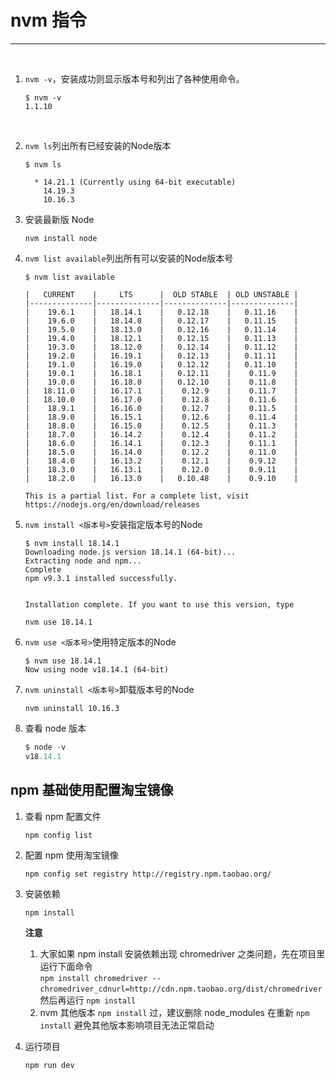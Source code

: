 # nvm  指令

---

‍

1. ​`nvm -v`​​，安装成功则显示版本号和列出了各种使用命令。

    ```
    $ nvm -v
    1.1.10
    ```

    ‍
2. ​`nvm ls`​​列出所有已经安装的Node版本

    ```
    $ nvm ls

      * 14.21.1 (Currently using 64-bit executable)
        14.19.3
        10.16.3
    ```
3. 安装最新版 Node

    ```
    nvm install node
    ```
4. ​`nvm list available`​​列出所有可以安装的Node版本号

    ```
    $ nvm list available

    |   CURRENT    |     LTS      |  OLD STABLE  | OLD UNSTABLE |
    |--------------|--------------|--------------|--------------|
    |    19.6.1    |   18.14.1    |   0.12.18    |   0.11.16    |
    |    19.6.0    |   18.14.0    |   0.12.17    |   0.11.15    |
    |    19.5.0    |   18.13.0    |   0.12.16    |   0.11.14    |
    |    19.4.0    |   18.12.1    |   0.12.15    |   0.11.13    |
    |    19.3.0    |   18.12.0    |   0.12.14    |   0.11.12    |
    |    19.2.0    |   16.19.1    |   0.12.13    |   0.11.11    |
    |    19.1.0    |   16.19.0    |   0.12.12    |   0.11.10    |
    |    19.0.1    |   16.18.1    |   0.12.11    |    0.11.9    |
    |    19.0.0    |   16.18.0    |   0.12.10    |    0.11.8    |
    |   18.11.0    |   16.17.1    |    0.12.9    |    0.11.7    |
    |   18.10.0    |   16.17.0    |    0.12.8    |    0.11.6    |
    |    18.9.1    |   16.16.0    |    0.12.7    |    0.11.5    |
    |    18.9.0    |   16.15.1    |    0.12.6    |    0.11.4    |
    |    18.8.0    |   16.15.0    |    0.12.5    |    0.11.3    |
    |    18.7.0    |   16.14.2    |    0.12.4    |    0.11.2    |
    |    18.6.0    |   16.14.1    |    0.12.3    |    0.11.1    |
    |    18.5.0    |   16.14.0    |    0.12.2    |    0.11.0    |
    |    18.4.0    |   16.13.2    |    0.12.1    |    0.9.12    |
    |    18.3.0    |   16.13.1    |    0.12.0    |    0.9.11    |
    |    18.2.0    |   16.13.0    |   0.10.48    |    0.9.10    |

    This is a partial list. For a complete list, visit https://nodejs.org/en/download/releases
    ```
5. ​`nvm install <版本号>`​​安装指定版本号的Node

    ```
    $ nvm install 18.14.1
    Downloading node.js version 18.14.1 (64-bit)... 
    Extracting node and npm...
    Complete
    npm v9.3.1 installed successfully.


    Installation complete. If you want to use this version, type

    nvm use 18.14.1
    ```
6. ​`nvm use <版本号>`​​使用特定版本的Node

    ```
    $ nvm use 18.14.1
    Now using node v18.14.1 (64-bit)
    ```
7. ​`nvm uninstall <版本号>`​​卸载版本号的Node

    ```
    nvm uninstall 10.16.3
    ```

8. 查看 node 版本

    ```gradle
    $ node -v
    v18.14.1
    ```

## npm 基础使用配置淘宝镜像

1. 查看 npm 配置文件

    ```
    npm config list
    ```
2. 配置 npm 使用淘宝镜像

    ```
    npm config set registry http://registry.npm.taobao.org/
    ```
3. 安装依赖

    ```
    npm install
    ```

    **注意**

    1. 大家如果 npm install 安装依赖出现 chromedriver 之类问题，先在项目里运行下面命令  
        ​`npm install chromedriver --chromedriver_cdnurl=http://cdn.npm.taobao.org/dist/chromedriver`​ 然后再运行 `npm install`​
    2. nvm 其他版本 `npm install`​ 过，建议删除 node_modules 在重新 `npm install`​ 避免其他版本影响项目无法正常启动
4. 运行项目

    ```
    npm run dev
    ```

‍
